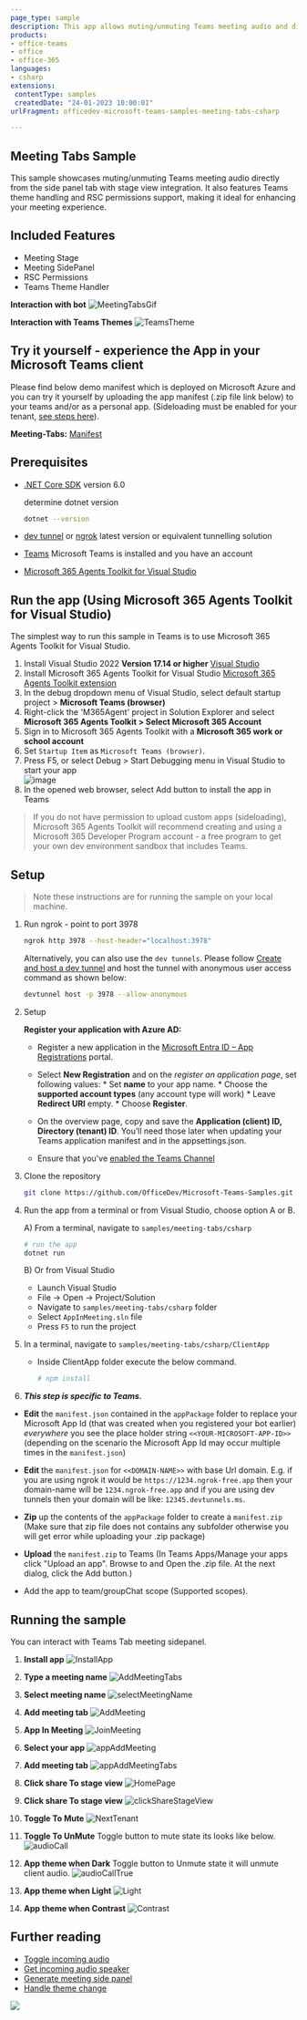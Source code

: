 ```yaml
---
page_type: sample
description: This app allows muting/unmuting Teams meeting audio and displays stage view in the meeting side panel.
products:
- office-teams
- office
- office-365
languages:
- csharp
extensions:
 contentType: samples
 createdDate: "24-01-2023 10:00:01"
urlFragment: officedev-microsoft-teams-samples-meeting-tabs-csharp

---
```


## Meeting Tabs Sample

This sample showcases muting/unmuting Teams meeting audio directly from the side panel tab with stage view integration. It also features Teams theme handling and RSC permissions support, making it ideal for enhancing your meeting experience.

## Included Features
* Meeting Stage
* Meeting SidePanel
* RSC Permissions
* Teams Theme Handler

**Interaction with bot**
![MeetingTabsGif](Images/MeetingTabsGif.gif)

**Interaction with Teams Themes**
![TeamsTheme](Images/TeamsThemes.gif)

## Try it yourself - experience the App in your Microsoft Teams client
Please find below demo manifest which is deployed on Microsoft Azure and you can try it yourself by uploading the app manifest (.zip file link below) to your teams and/or as a personal app. (Sideloading must be enabled for your tenant, [see steps here](https://docs.microsoft.com/microsoftteams/platform/concepts/build-and-test/prepare-your-o365-tenant#enable-custom-teams-apps-and-turn-on-custom-app-uploading)).

**Meeting-Tabs:** [Manifest](/samples/meeting-tabs/csharp/demo-manifest/meeting-tabs.zip)

## Prerequisites

- [.NET Core SDK](https://dotnet.microsoft.com/download) version 6.0

  determine dotnet version
  ```bash
  dotnet --version
  ```
- [dev tunnel](https://learn.microsoft.com/en-us/azure/developer/dev-tunnels/get-started?tabs=windows) or [ngrok](https://ngrok.com/) latest version or equivalent tunnelling solution
- [Teams](https://teams.microsoft.com) Microsoft Teams is installed and you have an account
- [Microsoft 365 Agents Toolkit for Visual Studio](https://learn.microsoft.com/en-us/microsoftteams/platform/toolkit/toolkit-v4/install-teams-toolkit-vs?pivots=visual-studio-v17-7)

## Run the app (Using Microsoft 365 Agents Toolkit for Visual Studio)

The simplest way to run this sample in Teams is to use Microsoft 365 Agents Toolkit for Visual Studio.
1. Install Visual Studio 2022 **Version 17.14 or higher** [Visual Studio](https://visualstudio.microsoft.com/downloads/)
1. Install Microsoft 365 Agents Toolkit for Visual Studio [Microsoft 365 Agents Toolkit extension](https://learn.microsoft.com/en-us/microsoftteams/platform/toolkit/toolkit-v4/install-teams-toolkit-vs?pivots=visual-studio-v17-7)
1. In the debug dropdown menu of Visual Studio, select default startup project > **Microsoft Teams (browser)**
1. Right-click the 'M365Agent' project in Solution Explorer and select **Microsoft 365 Agents Toolkit > Select Microsoft 365 Account**
1. Sign in to Microsoft 365 Agents Toolkit with a **Microsoft 365 work or school account**
1. Set `Startup Item` as `Microsoft Teams (browser)`.
1. Press F5, or select Debug > Start Debugging menu in Visual Studio to start your app
    </br>![image](https://raw.githubusercontent.com/OfficeDev/TeamsFx/dev/docs/images/visualstudio/debug/debug-button.png)
1. In the opened web browser, select Add button to install the app in Teams
> If you do not have permission to upload custom apps (sideloading), Microsoft 365 Agents Toolkit will recommend creating and using a Microsoft 365 Developer Program account - a free program to get your own dev environment sandbox that includes Teams.

## Setup

> Note these instructions are for running the sample on your local machine.

1. Run ngrok - point to port 3978

   ```bash
   ngrok http 3978 --host-header="localhost:3978"
   ```  

   Alternatively, you can also use the `dev tunnels`. Please follow [Create and host a dev tunnel](https://learn.microsoft.com/en-us/azure/developer/dev-tunnels/get-started?tabs=windows) and host the tunnel with anonymous user access command as shown below:

   ```bash
   devtunnel host -p 3978 --allow-anonymous
   ```

2. Setup

   **Register your application with Azure AD:**

    - Register a new application in the [Microsoft Entra ID – App Registrations](https://go.microsoft.com/fwlink/?linkid=2083908) portal.

    - Select **New Registration** and on the *register an application page*, set following values:
           * Set **name** to your app name.
           * Choose the **supported account types** (any account type will work)
           * Leave **Redirect URI** empty.
           * Choose **Register**.

    - On the overview page, copy and save the **Application (client) ID, Directory (tenant) ID**. You’ll need those later when updating your Teams application manifest and in the appsettings.json.

    - Ensure that you've [enabled the Teams Channel](https://docs.microsoft.com/en-us/azure/bot-service/channel-connect-teams?view=azure-bot-service-4.0)

3. Clone the repository

    ```bash
    git clone https://github.com/OfficeDev/Microsoft-Teams-Samples.git
    ```
    
4. Run the app from a terminal or from Visual Studio, choose option A or B.

    A) From a terminal, navigate to `samples/meeting-tabs/csharp`

    ```bash
    # run the app
    dotnet run
    ```
    B) Or from Visual Studio

    - Launch Visual Studio
    - File -> Open -> Project/Solution
    - Navigate to `samples/meeting-tabs/csharp` folder
    - Select `AppInMeeting.sln` file
    - Press `F5` to run the project

5. In a terminal, navigate to `samples/meeting-tabs/csharp/ClientApp`

    - Inside ClientApp folder execute the below command.

        ```bash
        # npm install
        ```
 6. __*This step is specific to Teams.*__

- **Edit** the `manifest.json` contained in the  `appPackage` folder to replace your Microsoft App Id (that was created when you registered your bot earlier) *everywhere* you see the place holder string `<<YOUR-MICROSOFT-APP-ID>>` (depending on the scenario the Microsoft App Id may occur multiple times in the `manifest.json`)

- **Edit** the `manifest.json` for `<<DOMAIN-NAME>>` with base Url domain. E.g. if you are using ngrok it would be `https://1234.ngrok-free.app` then your domain-name will be `1234.ngrok-free.app` and if you are using dev tunnels then your domain will be like: `12345.devtunnels.ms`.

- **Zip** up the contents of the `appPackage` folder to create a `manifest.zip` (Make sure that zip file does not contains any subfolder otherwise you will get error while uploading your .zip package)

- **Upload** the `manifest.zip` to Teams (In Teams Apps/Manage your apps click "Upload an app". Browse to and Open the .zip file. At the next dialog, click the Add button.)

- Add the app to team/groupChat scope (Supported scopes). 

## Running the sample

You can interact with Teams Tab meeting sidepanel.

1. **Install app**
![InstallApp](Images/1.Install.png)

2. **Type a meeting name**
![AddMeetingTabs](Images/2.Select_meeting.png)

3. **Select meeting name**
![selectMeetingName](Images/3.Configure_Page.png)

4. **Add meeting tab**
![AddMeeting](Images/4.App_Added.png)

5. **App In Meeting**
![JoinMeeting](Images/5.Selecting_App_In_Metting.png)

6. **Select your app**
![appAddMeeting](Images/6.Configure_Tab_In_Meeting.png)

7. **Add meeting tab**
![appAddMeetingTabs](Images/7.Tab_Added.png)

8. **Click share To stage view**
![HomePage](Images/8.Click_Share_To_Stage_View.png)

9. **Click share To stage view**
![clickShareStageView](Images/9.Share_To_Stage_View.png)

10. **Toggle To Mute**
![NextTenant](Images/10.Toggle_To_Mute.png)

11. **Toggle To UnMute**
Toggle button to mute state its looks like below.
![audioCall](Images/11.Toggle_To_Unmute.png)

12. **App theme when Dark**
Toggle button to Unmute state it will unmute client audio.
![audioCallTrue](Images/12.App_Theme_Dark.png)

13. **App theme when Light**
![Light](Images/13.App_Theme_Light.png)

14. **App theme when Contrast**
![Contrast](Images/14.App_Theme_High_Contrast.png)

## Further reading

- [Toggle incoming audio](https://docs.microsoft.com/en-us/microsoftteams/platform/apps-in-teams-meetings/api-references?tabs=dotnet#toggle-incoming-audio)
- [Get incoming audio speaker](https://docs.microsoft.com/en-us/microsoftteams/platform/apps-in-teams-meetings/api-references?tabs=dotnet#get-incoming-audio-speaker)
- [Generate meeting side panel](https://learn.microsoft.com/en-us/microsoftteams/platform/sbs-meetings-sidepanel?tabs=vs)
- [Handle theme change](https://learn.microsoft.com/en-us/microsoftteams/platform/tabs/how-to/access-teams-context?tabs=Json-v2%2Cteamsjs-v2%2Cdefault#handle-theme-change)


<img src="https://pnptelemetry.azurewebsites.net/microsoft-teams-samples/samples/meeting-tabs-csharp" />